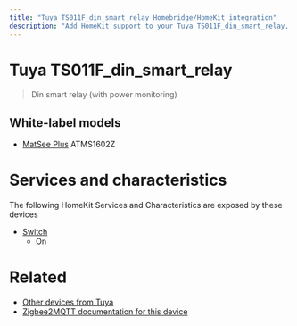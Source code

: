 ```yaml
---
title: "Tuya TS011F_din_smart_relay Homebridge/HomeKit integration"
description: "Add HomeKit support to your Tuya TS011F_din_smart_relay, using Homebridge, Zigbee2MQTT and homebridge-z2m."
---
```

<!---
This file has been GENERATED using src/docgen/docgen.ts
DO NOT EDIT THIS FILE MANUALLY!
-->
# Tuya TS011F_din_smart_relay
> Din smart relay (with power monitoring)


## White-label models
* [MatSee Plus](../index.md#matsee_plus) ATMS1602Z

# Services and characteristics
The following HomeKit Services and Characteristics are exposed by
these devices

* [Switch](../../switch.md)
  * On


# Related
* [Other devices from Tuya](../index.md#tuya)
* [Zigbee2MQTT documentation for this device](https://www.zigbee2mqtt.io/devices/TS011F_din_smart_relay.html)